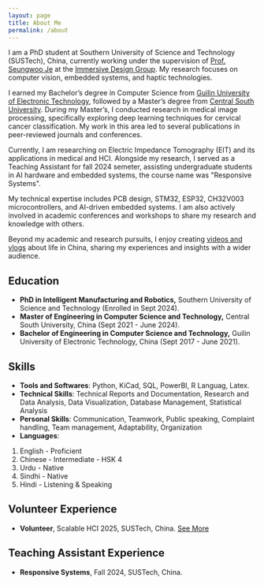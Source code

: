 ```yaml
---
layout: page
title: About Me
permalink: /about
---
```


I am a PhD student at Southern University of Science and Technology (SUSTech), China, currently working under the supervision of [Prof. Seungwoo Je](https://immersivedesignresearch.com/seungwoo) at the [Immersive Design Group](https://immersivedesignresearch.com/). My research focuses on computer vision, embedded systems, and haptic technologies.

I earned my Bachelor’s degree in Computer Science from [Guilin University of Electronic Technology](https://www.guet.edu.cn/caaueii_english/2023/0203/c3718a32091/page.htm), followed by a Master’s degree from [Central South University](https://en.csu.edu.cn/). During my Master’s, I conducted research in medical image processing, specifically exploring deep learning techniques for cervical cancer classification. My work in this area led to several publications in peer-reviewed journals and conferences.

Currently, I am researching on Electric Impedance Tomography (EIT) and its applications in medical and HCI. Alongside my research, I served as a Teaching Assistant for fall 2024 semeter, assisting undergraduate students in AI hardware and embedded systems, the course name was "Responsive Systems".

My technical expertise includes PCB design, STM32, ESP32, CH32V003 microcontrollers, and AI-driven embedded systems. I am also actively involved in academic conferences and workshops to share my research and knowledge with others.

Beyond my academic and research pursuits, I enjoy creating [videos and vlogs](https://www.youtube.com/@AshfaqueKhowaja) about life in China, sharing my experiences and insights with a wider audience.


## Education

- **PhD in Intelligent Manufacturing and Robotics,** Southern University of Science and Technology (Enrolled in Sept 2024).
- **Master of Engineering in Computer Science and Technology,** Central South University, China (Sept 2021 - June 2024).
- **Bachelor of Engineering in Computer Science and Technology,** Guilin University of Electronic Technology, China (Sept 2017 - June 2021).


## Skills

- **Tools and Softwares**: Python, KiCad, SQL, PowerBI, R Languag, Latex.
- **Technical Skills**: Technical Reports and Documentation, Research and Data Analysis, Data Visualization, Database Management, Statistical Analysis 
- **Personal Skills**:  Communication, Teamwork, Public speaking, Complaint handling, Team management, Adaptability, Organization
- **Languages**: 
1. English - Proficient
2. Chinese - Intermediate - HSK 4
3. Urdu - Native
4. Sindhi - Native
5. Hindi - Listening & Speaking


## Volunteer Experience

- **Volunteer**, Scalable HCI 2025, SUSTech, China. [See More](/news/)

## Teaching Assistant Experience

- **Responsive Systems**, Fall 2024, SUSTech, China.

